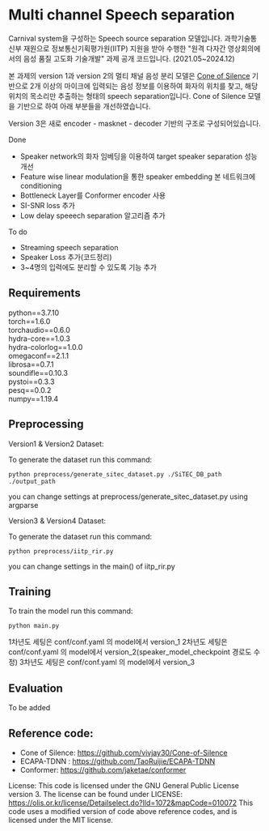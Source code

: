 # Multi channel Speech separation

Carnival system을 구성하는 Speech source separation 모델입니다.
과학기술통신부 재원으로 정보통신기획평가원(IITP) 지원을 받아 수행한
"원격 다자간 영상회의에서의 음성 품질 고도화 기술개발" 과제 공개 코드입니다.
(2021.05~2024.12)

본 과제의 version 1과 version 2의 멀티 채널 음성 분리 모델은 [Cone of Silence](https://github.com/vivjay30/Cone-of-Silence) 기반으로 2개 이상의 마이크에 입력되는 음성 정보를 이용하여 화자의 위치를 찾고, 해당 위치의 목소리만 추출하는 형태의 speech separation입니다.
Cone of Silence 모델을 기반으로 하여 아래 부분들을 개선하였습니다.

Version 3은 새로 encoder - masknet - decoder 기반의 구조로 구성되어있습니다.

Done

* Speaker network의 화자 임베딩을 이용하여 target speaker separation 성능 개선
* Feature wise linear modulation을 통한 speaker embedding 본 네트워크에 conditioning
* Bottleneck Layer를 Conformer encoder 사용
* SI-SNR loss 추가
* Low delay speeech separation 알고리즘 추가

To do

* Streaming speech separation
* Speaker Loss 추가(코드정리)
* 3~4명의 입력에도 분리할 수 있도록 기능 추가
  
Requirements
-------------
python==3.7.10     
torch==1.6.0    
torchaudio==0.6.0        
hydra-core==1.0.3           
hydra-colorlog==1.0.0      
omegaconf==2.1.1         
librosa==0.7.1         
soundifle==0.10.3          
pystoi==0.3.3       
pesq==0.0.2         
numpy==1.19.4       

Preprocessing
-------------
Version1 & Version2 Dataset:

To generate the dataset run this command:

    python preprocess/generate_sitec_dataset.py ./SiTEC_DB_path ./output_path
    
you can change settings at preprocess/generate_sitec_dataset.py using argparse

Version3 & Version4 Dataset:

To generate the dataset run this command:

    python preprocess/iitp_rir.py

you can change settings in the main() of iitp_rir.py

Training
-------------
To train the model run this command:

    python main.py
    
1차년도 세팅은 conf/conf.yaml 의 model에서 version_1
2차년도 세팅은 conf/conf.yaml 의 model에서 version_2(speaker_model_checkpoint 경로도 수정)
3차년도 세팅은 conf/conf.yaml 의 model에서 version_3

Evaluation
-------------
To be added

Reference code:
-------------
* Cone of Silence: https://github.com/vivjay30/Cone-of-Silence
* ECAPA-TDNN : https://github.com/TaoRuijie/ECAPA-TDNN 
* Conformer: https://github.com/jaketae/conformer 

License: 
This code is licensed under the GNU General Public License version 3. The license can be found under LICENSE: https://olis.or.kr/license/Detailselect.do?lId=1072&mapCode=010072
This code uses a modified version of code above reference codes, and is licensed under the MIT license.
